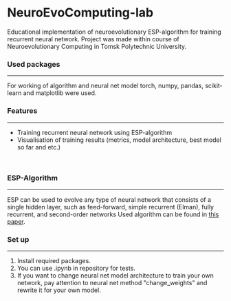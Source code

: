 # NeuroEvoComputing-lab
Educational implementation of neuroevolutionary ESP-algorithm for training recurrent neural network.
Project was made within course of Neuroevolutionary Computing in Tomsk Polytechnic University.
</br>
### Used packages
---
For working of algorithm and neural net model torch, numpy, pandas, scikit-learn and matplotlib were used.
</br>
### Features
---
- Training recurrent neural network using ESP-algorithm
- Visualisation of training results (metrics, model architecture, best model so far and etc.)
</br>

### ESP-Algorithm
---
ESP can be used to evolve any type of neural network that consists of a single hidden
layer, such as feed-forward, simple recurrent (Elman), fully recurrent, and second-order
networks
Used algorithm can be found in [this paper](https://www.cs.utexas.edu/users/nn/downloads/papers/gomez.phdtr03.pdf).
</br>

### Set up
---
1. Install required packages.
2. You can use .ipynb in repository for tests.
3. If you want to change neural net model architecture to train your own network, pay attention to neural net method "change_weights" and rewrite it for your own model.
